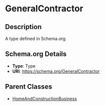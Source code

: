 # GeneralContractor

## Description
A type defined in Schema.org.

## Schema.org Details
- **Type**: Type
- **URI**: https://schema.org/GeneralContractor

## Parent Classes
- [HomeAndConstructionBusiness](../HomeAndConstructionBusiness.md)

